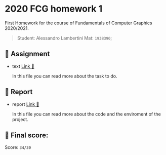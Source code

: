 # 2020 FCG homework 1

First Homework for the course of Fundamentals of Computer Graphics 2020/2021.

>Student: Alessandro Lambertini Mat: `1938390`;

## 📝 Assignment

-   text [Link 🔗](./Homework2.pdf)

    In this file you can read more about the task to do.

## 📜 Report

-   report [Link 🔗](./AlessandroLambertini1938390.pdf)

    In this file you can read more about the code and the enviroment of the project.

## 💯 Final score:

Score: `34/30`
